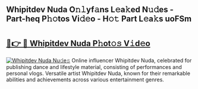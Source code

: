 ## Whipitdev Nuda O𝚗𝚕yf𝚊ns L𝚎a𝚔ed N𝚞𝚍es - Part-heq P𝚑𝚘tos Vi𝚍𝚎o - H𝚘𝚝 Part L𝚎a𝚔s uoFSm

# <h2><a href="http://kfcfg1.oniu.top/?m=Whipitdev+Nuda">🔗👉 🔴 Whipitdev Nuda P𝚑ot𝚘𝚜 V𝚒d𝚎o</a></h2>

[![Whipitdev Nuda Nu𝚍e𝚜](https://i.imgur.com/0qMVB7G.gif)](http://kfcfg1.oniu.top/?m=Whipitdev+Nuda)
Online influencer Whipitdev Nuda, celebrated for publishing dance and lifestyle material, consisting of performances and personal vlogs. Versatile artist Whipitdev Nuda, known for their remarkable abilities and achievements across various entertainment genres.  
